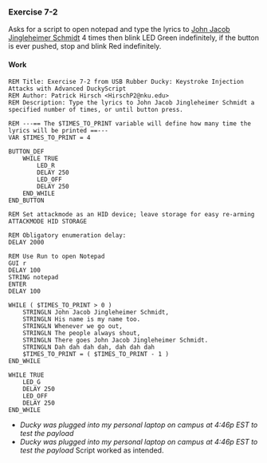 ### Exercise 7-2
Asks for a script to open notepad and type the lyrics to [John Jacob Jingleheimer Schmidt](https://www.scoutsongs.com/lyrics/johnjacob.html) 4 times then blink LED Green indefinitely, if the button is ever pushed, stop and blink Red indefinitely.
#### Work
```DuckyScript
REM Title: Exercise 7-2 from USB Rubber Ducky: Keystroke Injection Attacks with Advanced DuckyScript
REM Author: Patrick Hirsch <HirschP2@nku.edu>
REM Description: Type the lyrics to John Jacob Jingleheimer Schmidt a specified number of times, or until button press.

REM ---== The $TIMES_TO_PRINT variable will define how many time the lyrics will be printed ==---
VAR $TIMES_TO_PRINT = 4

BUTTON_DEF
	WHILE TRUE
		LED_R
		DELAY 250
		LED_OFF
		DELAY 250
	END_WHILE
END_BUTTON

REM Set attackmode as an HID device; leave storage for easy re-arming
ATTACKMODE HID STORAGE

REM Obligatory enumeration delay:
DELAY 2000

REM Use Run to open Notepad
GUI r
DELAY 100
STRING notepad
ENTER
DELAY 100

WHILE ( $TIMES_TO_PRINT > 0 )
	STRINGLN John Jacob Jingleheimer Schmidt,
	STRINGLN His name is my name too.
	STRINGLN Whenever we go out,
	STRINGLN The people always shout,
	STRINGLN There goes John Jacob Jingleheimer Schmidt.
	STRINGLN Dah dah dah dah, dah dah dah
	$TIMES_TO_PRINT = ( $TIMES_TO_PRINT - 1 )
END_WHILE

WHILE TRUE
	LED_G
	DELAY 250
	LED_OFF
	DELAY 250
END_WHILE
```

* *Ducky was plugged into my personal laptop on campus at 4:46p EST to test the payload*
* *Ducky was plugged into my personal laptop on campus at 4:46p EST to test the payload*
Script worked as intended.